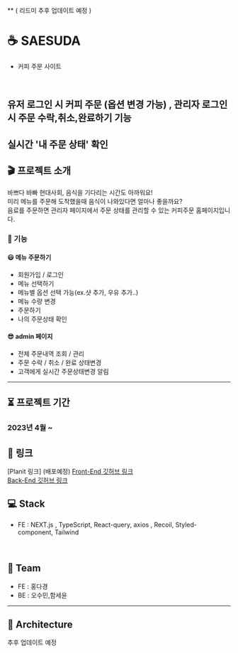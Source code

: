 ** ( 리드미 추후 업데이트 예정 )

# ☕️ SAESUDA

- 커피 주문 사이트

<br/>

## 유저 로그인 시 커피 주문 (옵션 변경 가능) , 관리자 로그인 시 주문 수락,취소,완료하기 기능
## 실시간 '내 주문 상태' 확인


## 🎬 프로젝트 소개

바쁘다 바빠 현대사회, 음식을 기다리는 시간도 아까워요! <br>
미리 메뉴를 주문해 도착했을때 음식이 나와있다면 얼마나 좋을까요?<br>
음료를 주문하면 관리자 페이지에서 주문 상태를 관리할 수 있는 커피주문 홈페이지입니다. 

### 🚀 기능

#### 😃 메뉴 주문하기
- 회원가입 / 로그인
- 메뉴 선택하기
- 메뉴별 옵션 선택 가능(ex.샷 추가, 우유 추가..)
- 메뉴 수량 변경
- 주문하기
- 나의 주문상태 확인

#### 😎 admin 페이지
- 전체 주문내역 조회 / 관리
- 주문 수락 / 취소 / 완료 상태변경
- 고객에게 실시간 주문상태변경 알림


<hr/>

## ⏳ 프로젝트 기간

### 2023년 4월 ~

## 📌 링크

[Planit 링크] (배포예정)
[Front-End 깃허브 링크](https://github.com/ddoqi/saesuda-front)  
[Back-End 깃허브 링크](https://github.com/hamseyoun/sesuda_backend)  


## 💻 Stack

- FE : NEXT.js , TypeScript, React-query, axios , Recoil, Styled-component, Tailwind

<br/>

## 🧙 Team

- FE : 홍다경
- BE : 오수민,함세윤

<hr/>

## :santa: Architecture

추후 업데이트 예정

<br/>

